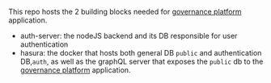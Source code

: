 This repo hosts the 2 building blocks needed for [governance platform](https://github.com/Tbaut/governance-platform/) application.
- auth-server: the nodeJS backend and its DB responsible for user authentication
- hasura: the docker that hosts both general DB `public` and authentication DB,`auth`, as well as the graphQL server that exposes the `public` db to the [governance platform](https://github.com/Tbaut/governance-platform/) application.